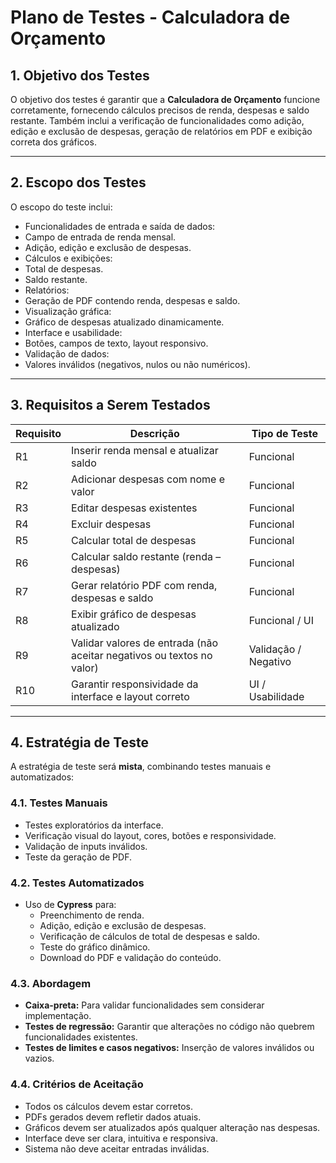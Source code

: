  # Plano de Testes - Calculadora de Orçamento

## 1. Objetivo dos Testes
O objetivo dos testes é garantir que a **Calculadora de Orçamento** funcione corretamente, fornecendo cálculos precisos de renda, despesas e saldo restante. Também inclui a verificação de funcionalidades como adição, edição e exclusão de despesas, geração de relatórios em PDF e exibição correta dos gráficos.

---

## 2. Escopo dos Testes

O escopo do teste inclui:

- Funcionalidades de entrada e saída de dados:
- Campo de entrada de renda mensal.
- Adição, edição e exclusão de despesas.
- Cálculos e exibições:
- Total de despesas.
- Saldo restante.
- Relatórios:
- Geração de PDF contendo renda, despesas e saldo.
- Visualização gráfica:
 - Gráfico de despesas atualizado dinamicamente.
- Interface e usabilidade:
 - Botões, campos de texto, layout responsivo.
- Validação de dados:
 - Valores inválidos (negativos, nulos ou não numéricos).

---

## 3. Requisitos a Serem Testados

| Requisito | Descrição | Tipo de Teste |
|------------|-----------|---------------|
| R1 | Inserir renda mensal e atualizar saldo | Funcional |
| R2 | Adicionar despesas com nome e valor | Funcional |
| R3 | Editar despesas existentes | Funcional |
| R4 | Excluir despesas | Funcional |
| R5 | Calcular total de despesas | Funcional |
| R6 | Calcular saldo restante (renda – despesas) | Funcional |
| R7 | Gerar relatório PDF com renda, despesas e saldo | Funcional |
| R8 | Exibir gráfico de despesas atualizado | Funcional / UI |
| R9 | Validar valores de entrada (não aceitar negativos ou textos no valor) | Validação / Negativo |
| R10 | Garantir responsividade da interface e layout correto | UI / Usabilidade |

---

## 4. Estratégia de Teste

A estratégia de teste será **mista**, combinando testes manuais e automatizados:

### 4.1. Testes Manuais
- Testes exploratórios da interface.
- Verificação visual do layout, cores, botões e responsividade.
- Validação de inputs inválidos.
- Teste da geração de PDF.

### 4.2. Testes Automatizados
- Uso de **Cypress** para:
  - Preenchimento de renda.
  - Adição, edição e exclusão de despesas.
  - Verificação de cálculos de total de despesas e saldo.
  - Teste do gráfico dinâmico.
  - Download do PDF e validação do conteúdo.

### 4.3. Abordagem
- **Caixa-preta:** Para validar funcionalidades sem considerar implementação.
- **Testes de regressão:** Garantir que alterações no código não quebrem funcionalidades existentes.
- **Testes de limites e casos negativos:** Inserção de valores inválidos ou vazios.

### 4.4. Critérios de Aceitação
- Todos os cálculos devem estar corretos.
- PDFs gerados devem refletir dados atuais.
- Gráficos devem ser atualizados após qualquer alteração nas despesas.
- Interface deve ser clara, intuitiva e responsiva.
- Sistema não deve aceitar entradas inválidas.